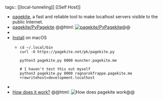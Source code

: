 tags:: [[local-tunneling]] [[Self Host]]

- [pagekite](https://pagekite.net/), a fast and reliable tool to make localhost servers visible to the public Internet.
- [pagekite/PyPagekite](https://github.com/pagekite/PyPagekite)
  @@html: <a href="https://github.com/pagekite/PyPagekite/"><img src="https://github-readme-stats-astronomer.vercel.app/api/pin/?username=pagekite&repo=PyPagekite&theme=tokyonight" alt="pagekite/PyPagekite"/></a>@@
-
- [Install](https://pagekite.net/downloads) on macOS
	- ```shell
	  cd ~/.local/bin
	  curl -O https://pagekite.net/pk/pagekite.py
	  
	  python3 pagekite.py 8000 muncher.pagekite.me
	  
	  # I haven't test this out myself
	  python3 pagekite.py 8000 ragnarokfrappe.pagekite.me +rewritehost=development.localhost
	  ```
-
- [How does it work?](https://pagekite.net/#h2hdiw)
  @@html: <img src="https://pagekite.net/uploads/5ad7aef2-8711861_pk-ascii-ss2.png" alt="How does pagekite work" class="" />@@